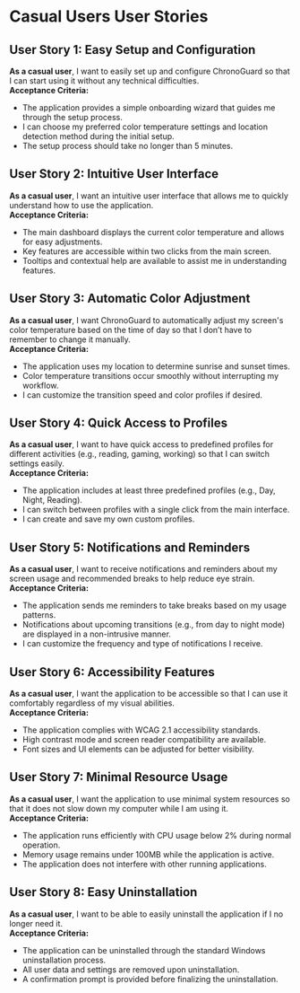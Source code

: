 # Casual Users User Stories

## User Story 1: Easy Setup and Configuration
**As a casual user**, I want to easily set up and configure ChronoGuard so that I can start using it without any technical difficulties.  
**Acceptance Criteria:**
- The application provides a simple onboarding wizard that guides me through the setup process.
- I can choose my preferred color temperature settings and location detection method during the initial setup.
- The setup process should take no longer than 5 minutes.

## User Story 2: Intuitive User Interface
**As a casual user**, I want an intuitive user interface that allows me to quickly understand how to use the application.  
**Acceptance Criteria:**
- The main dashboard displays the current color temperature and allows for easy adjustments.
- Key features are accessible within two clicks from the main screen.
- Tooltips and contextual help are available to assist me in understanding features.

## User Story 3: Automatic Color Adjustment
**As a casual user**, I want ChronoGuard to automatically adjust my screen's color temperature based on the time of day so that I don’t have to remember to change it manually.  
**Acceptance Criteria:**
- The application uses my location to determine sunrise and sunset times.
- Color temperature transitions occur smoothly without interrupting my workflow.
- I can customize the transition speed and color profiles if desired.

## User Story 4: Quick Access to Profiles
**As a casual user**, I want to have quick access to predefined profiles for different activities (e.g., reading, gaming, working) so that I can switch settings easily.  
**Acceptance Criteria:**
- The application includes at least three predefined profiles (e.g., Day, Night, Reading).
- I can switch between profiles with a single click from the main interface.
- I can create and save my own custom profiles.

## User Story 5: Notifications and Reminders
**As a casual user**, I want to receive notifications and reminders about my screen usage and recommended breaks to help reduce eye strain.  
**Acceptance Criteria:**
- The application sends me reminders to take breaks based on my usage patterns.
- Notifications about upcoming transitions (e.g., from day to night mode) are displayed in a non-intrusive manner.
- I can customize the frequency and type of notifications I receive.

## User Story 6: Accessibility Features
**As a casual user**, I want the application to be accessible so that I can use it comfortably regardless of my visual abilities.  
**Acceptance Criteria:**
- The application complies with WCAG 2.1 accessibility standards.
- High contrast mode and screen reader compatibility are available.
- Font sizes and UI elements can be adjusted for better visibility.

## User Story 7: Minimal Resource Usage
**As a casual user**, I want the application to use minimal system resources so that it does not slow down my computer while I am using it.  
**Acceptance Criteria:**
- The application runs efficiently with CPU usage below 2% during normal operation.
- Memory usage remains under 100MB while the application is active.
- The application does not interfere with other running applications.

## User Story 8: Easy Uninstallation
**As a casual user**, I want to be able to easily uninstall the application if I no longer need it.  
**Acceptance Criteria:**
- The application can be uninstalled through the standard Windows uninstallation process.
- All user data and settings are removed upon uninstallation.
- A confirmation prompt is provided before finalizing the uninstallation.